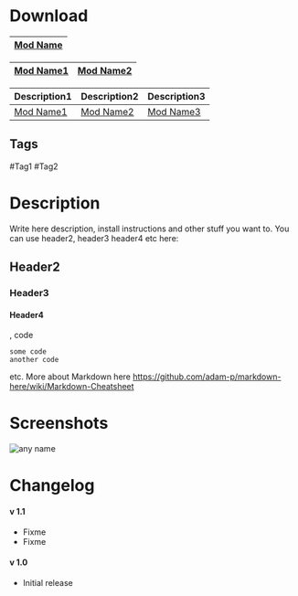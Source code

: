 # Download
[Mod Name](url) |
----|

[Mod Name1](url) | [Mod Name2](url)
----|----

Description1 | Description2 | Description3
----|----|----
[Mod Name1](url) | [Mod Name2](url) | [Mod Name3](url)

## Tags
#Tag1 #Tag2

# Description
Write here description, install instructions and other stuff you want to. You can use header2, header3 header4 etc here:
## Header2
### Header3
#### Header4
, code
```
some code
another code
```
etc. More about Markdown here https://github.com/adam-p/markdown-here/wiki/Markdown-Cheatsheet

# Screenshots
![any name](http://3.bp.blogspot.com/-3ghyra88vi8/UGfwf_D7UTI/AAAAAAAADEQ/iF31Eb2hZ2w/s1600/borderlands2.jpg)

# Changelog
#### v 1.1
* Fixme
* Fixme

#### v 1.0
* Initial release